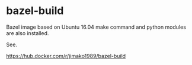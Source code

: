 bazel-build
====
Bazel image based on Ubuntu 16.04
make command and python modules are also installed.

See.

https://hub.docker.com/r/jimako1989/bazel-build